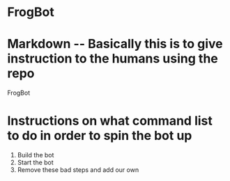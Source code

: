 # FrogBot

# Markdown -- Basically this is to give instruction to the humans using the repo

FrogBot


# Instructions on what command list to do in order to spin the bot up

1. Build the bot
2. Start the bot
3. Remove these bad steps and add our own
